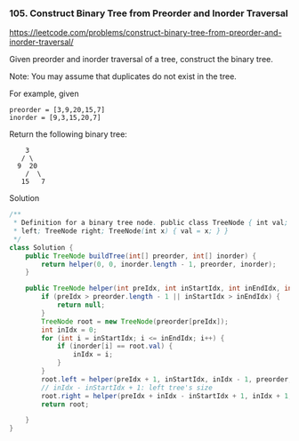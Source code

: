 ### 105. Construct Binary Tree from Preorder and Inorder Traversal

https://leetcode.com/problems/construct-binary-tree-from-preorder-and-inorder-traversal/

Given preorder and inorder traversal of a tree, construct the binary tree.

Note:
You may assume that duplicates do not exist in the tree.

For example, given
```
preorder = [3,9,20,15,7]
inorder = [9,3,15,20,7]
```
Return the following binary tree:
```
    3
   / \
  9  20
    /  \
   15   7
```

Solution
```java
/**
 * Definition for a binary tree node. public class TreeNode { int val; TreeNode
 * left; TreeNode right; TreeNode(int x) { val = x; } }
 */
class Solution {
    public TreeNode buildTree(int[] preorder, int[] inorder) {
        return helper(0, 0, inorder.length - 1, preorder, inorder);
    }

    public TreeNode helper(int preIdx, int inStartIdx, int inEndIdx, int[] preorder, int[] inorder) {
        if (preIdx > preorder.length - 1 || inStartIdx > inEndIdx) {
            return null;
        }
        TreeNode root = new TreeNode(preorder[preIdx]);
        int inIdx = 0;
        for (int i = inStartIdx; i <= inEndIdx; i++) {
            if (inorder[i] == root.val) {
                inIdx = i;
            }
        }
        root.left = helper(preIdx + 1, inStartIdx, inIdx - 1, preorder, inorder);
        // inIdx - inStartIdx + 1: left tree's size
        root.right = helper(preIdx + inIdx - inStartIdx + 1, inIdx + 1, inEndIdx, preorder, inorder);
        return root;

    }
}
```